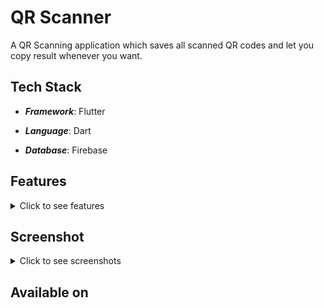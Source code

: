 # QR Scanner

A QR Scanning application which saves all scanned QR codes and let you copy result whenever you want.

## Tech Stack

- ***Framework***: Flutter

- ***Language***: Dart

- ***Database***: Firebase

## Features

<details>
<summary>Click to see features</summary>

</br>

- [x] Login/Signup
  - [x] Email validation
  - [x] Password should be between 6 to 15 character
- [x] Forgot Password feature
  - [x] You will recieve email for resetting password
  - [x] Link gets expire
- [x] Email verification
  - [x] Email verification link sends when you register
  - [x] At login time it checks if email is verified then it let login user
  - [x] Rate limit if user do many times
- [x] QR code scan
  - [x] Beep sound when QR gets scanned
  - [x] Vibration when QR gets scanned
  - [x] Flash light turn ON/OFF
  - [x] Check if the QR is previous scanned
- [x] QR data at homepage
  - [x] Saves scanned result into database
  - [x] Can copy scanned result by swiping right
  - [x] Can delete scanned result by swiping left
- [x] Profile feature
  - [x] Can set profile picture
  - [x] Supports photo from gallary
  - [x] Supports photo from direct camera
  - [x] Can set name
  - [x] Can set mobile number
  - [x] Can change password
- [x] Setting menu
  - [x] Can set if user wants beep sound at QR scan
  - [x] Can set if user wants vibration at QR scan
  - [x] Privacy policy
  - [x] Version information
- [x] Logout

</details>

## Screenshot

<details>
<summary>Click to see screenshots</summary>

</br>

<img src="./docs/screenshots/login_empty.png" height="512em" alt="Login" /><img src="./docs/screenshots/signup_empty.png" height="512em" alt="Signup"/><img src="./docs/screenshots/forgot_password_empty.png" height="512em" alt="Forgot Password"/><img src="./docs/screenshots/verify_email.png" height="512em" alt="Verify Email"/><img src="./docs/screenshots/menubar.png" height="512em" alt="Menu"/><img src="./docs/screenshots/profile.png" height="512em" alt="Profile"/><img src="./docs/screenshots/profile_choose.png" height="512em" alt="Profile Choose"/><img src="./docs/screenshots/camera_permisson.png" height="512em" alt="Camera Permission"/><img src="./docs/screenshots/profile_update.png" height="512em" alt="Profile Update"/><img src="./docs/screenshots/updated_profile.png" height="512em" alt="Updated Profile"/><img src="./docs/screenshots/change_password.png" height="512em" alt="Change Password"/><img src="./docs/screenshots/password_changed.png" height="512em" alt="Password Changed"/><img src="./docs/screenshots/setting.png" height="512em" alt="Setting"/><img src="./docs/screenshots/privacy_policy.png" height="512em" alt="Privacy Policy"/><img src="./docs/screenshots/version.png" height="512em" alt="Version"/><img src="./docs/screenshots/qr_scanning.png" height="512em" alt="QR Scanning"/><img src="./docs/screenshots/copy_swipe.gif" height="512em" alt="Copy Result"/><img src="./docs/screenshots/delete_swipe.gif" height="512em" alt="Delete Result"/>

</details>

## Available on
